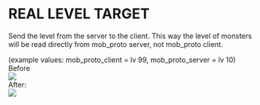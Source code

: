# REAL LEVEL TARGET
 Send the level from the server to the client.
 This way the level of monsters will be read directly from mob_proto server, not mob_proto client.


(example values: mob_proto_client = lv 99, mob_proto_server = lv 10) </br>
Before </br>
<img src="https://i.imgur.com/SyUUY9I.png"> </br>
After: </br> 
<img src="https://i.imgur.com/ITQaCWl.png"> </br>
